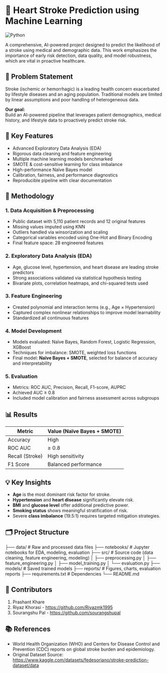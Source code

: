 # 🧠 Heart Stroke Prediction using Machine Learning

![Python](https://img.shields.io/badge/python-3.11%2B-blue)


A comprehensive, AI-powered project designed to predict the likelihood of a stroke using medical and demographic data. This work emphasizes the importance of early risk detection, data quality, and model robustness, which are vital in proactive healthcare.


## 🧠 Problem Statement

Stroke (ischemic or hemorrhagic) is a leading health concern exacerbated by lifestyle diseases and an aging population. Traditional models are limited by linear assumptions and poor handling of heterogeneous data.

**Our goal:**  
Build an AI-powered pipeline that leverages patient demographics, medical history, and lifestyle data to proactively predict stroke risk.


## 🚀 Key Features

- Advanced Exploratory Data Analysis (EDA)
- Rigorous data cleaning and feature engineering
- Multiple machine learning models benchmarked
- SMOTE & cost-sensitive learning for class imbalance
- High-performance Naïve Bayes model
- Calibration, fairness, and performance diagnostics
- Reproducible pipeline with clear documentation



## 🧪 Methodology

### 1. Data Acquisition & Preprocessing
- Public dataset with 5,110 patient records and 12 original features
- Missing values imputed using KNN
- Outliers handled via winsorization and scaling
- Categorical variables encoded using One-Hot and Binary Encoding
- Final feature space: 28 engineered features

### 2. Exploratory Data Analysis (EDA)
- Age, glucose level, hypertension, and heart disease are leading stroke predictors
- Strong associations validated via statistical hypothesis testing
- Bivariate plots, correlation heatmaps, and chi-squared tests used

### 3. Feature Engineering
- Created polynomial and interaction terms (e.g., Age × Hypertension)
- Captured complex nonlinear relationships to improve model learnability
- Standardized all continuous features

### 4. Model Development
- Models evaluated: Naïve Bayes, Random Forest, Logistic Regression, XGBoost
- Techniques for imbalance: SMOTE, weighted loss functions
- Final model: **Naïve Bayes + SMOTE**, selected for balance of accuracy and interpretability

### 5. Evaluation
- Metrics: ROC AUC, Precision, Recall, F1-score, AUPRC
- Achieved AUC ≥ 0.8
- Included model calibration and fairness assessment across subgroups

## 📊 Results

| Metric          | Value (Naïve Bayes + SMOTE) |
|---------------- |-----------------------------|
| Accuracy        | High                        |
| ROC AUC         | ≥ 0.8                       |
| Recall (Stroke) | High sensitivity            |
| F1 Score        | Balanced performance        |

## 💡 Key Insights

- **Age** is the most dominant risk factor for stroke.
- **Hypertension** and **heart disease** significantly elevate risk.
- **BMI** and **glucose level** offer additional predictive power.
- **Smoking status** shows meaningful stratification of risk.
- Severe **class imbalance** (19.5:1) requires targeted mitigation strategies.

## 🗂️ Project Structure
├── data/ # Raw and processed data files
├── notebooks/ # Jupyter notebooks for EDA, modeling, evaluation
├── src/ # Source code (data cleaning, feature engineering, modeling)
│ ├── preprocessing.py
│ ├── feature_engineering.py
│ ├── model_training.py
│ └── evaluation.py
├── models/ # Saved trained models
├── reports/ # Figures, charts, evaluation reports
├── requirements.txt # Dependencies
└── README.md


## 👥 Contributors
1. Prashant Khare 
2. Riyaz Khorasi - https://github.com/Riyazmk1995
3. Sourangshu Pal - https://github.com/sourangshupal

## 📚 References
- World Health Organization (WHO) and Centers for Disease Control and Prevention (CDC) reports on global stroke burden and epidemiology.
- Original Dataset Source: https://www.kaggle.com/datasets/fedesoriano/stroke-prediction-dataset/data

